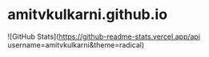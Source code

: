 # amitvkulkarni.github.io
![GitHub Stats](https://github-readme-stats.vercel.app/api username=amitvkulkarni&theme=radical)
